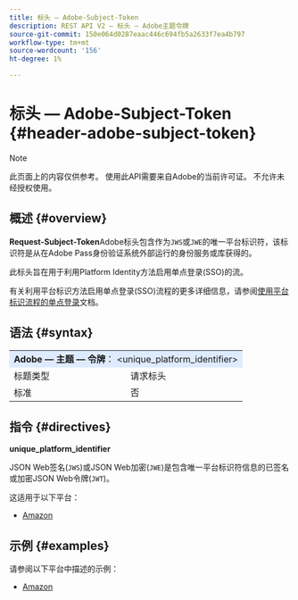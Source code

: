 ```yaml
---
title: 标头 — Adobe-Subject-Token
description: REST API V2 — 标头 — Adobe主题令牌
source-git-commit: 150e064d0287eaac446c694fb5a2633f7ea4b797
workflow-type: tm+mt
source-wordcount: '156'
ht-degree: 1%

---
```



# 标头 — Adobe-Subject-Token {#header-adobe-subject-token}

>[!NOTE]
>
> 此页面上的内容仅供参考。 使用此API需要来自Adobe的当前许可证。 不允许未经授权使用。

## 概述 {#overview}

<b>Request-Subject-Token</b>Adobe标头包含作为`JWS`或`JWE`的唯一平台标识符，该标识符是从在Adobe Pass身份验证系统外部运行的身份服务或库获得的。

此标头旨在用于利用Platform Identity方法启用单点登录(SSO)的流。

有关利用平台标识方法启用单点登录(SSO)流程的更多详细信息，请参阅[使用平台标识流程的单点登录](../../flows/single-sign-on-access-flows/rest-api-v2-single-sign-on-platform-identity-flows.md)文档。

## 语法 {#syntax}

<table>
   <tr>
      <td style="background-color: #DEEBFF;" colspan="2"><b>Adobe — 主题 — 令牌</b>： &lt;unique_platform_identifier&gt;</td>
   </tr>
   <tr>
      <td>标题类型</td>
      <td>请求标头</td>
   </tr>
   <tr>
      <td>标准</td>
      <td>否</td>
   </tr>
</table>

## 指令 {#directives}

<b>unique_platform_identifier</b>

JSON Web签名(`JWS`)或JSON Web加密(`JWE`)是包含唯一平台标识符信息的已签名或加密JSON Web令牌(`JWT`)。

这适用于以下平台：

* [Amazon](../../../amazon-fireos-sso-using-clientless-api-cookbook.md)

## 示例 {#examples}

请参阅以下平台中描述的示例：

* [Amazon](../../../amazon-fireos-sso-using-clientless-api-cookbook.md)
